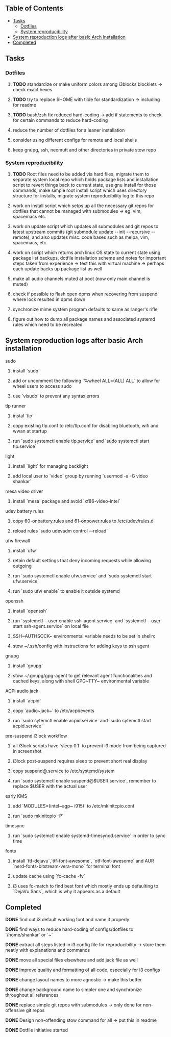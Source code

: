 ## Table of Contents
-   [Tasks](#tasks)
    -   [Dotfiles](#dotfiles)
    -   [System reproducibility](#system-reproducibility)
-   [System reproduction logs after basic Arch
    installation](#system-reproduction-logs-after-basic-arch-installation)
-   [Completed](#completed)

Tasks
-----

### Dotfiles

1.  **TODO** standardize or make uniform colors among
    i3blocks blocklets -\> check exact hexes

2.  **TODO** try to replace \$HOME with tilde for
    standardization -\> including for readme

3.  **TODO** bash/zsh fix reduced hard-coding -\> add if
    statements to check for certain commands to reduce hard-coding

4.  reduce the number of dotfiles for a leaner installation

5.  consider using different configs for remote and local shells

6.  keep gnupg, ssh, neomutt and other directories in private stow repo

### System reproducibility

1.  **TODO** Root files need to be added via hard files,
    migrate them to separate system local repo which holds package lists
    and installation script to revert things back to current state, use
    gnu install for those commands, make simple root install script
    which uses directory structure for installs, migrate system
    reproducibility log to this repo

2.  work on install script which setps up all the necessary git repos
    for dotfiles that cannot be managed with submodules -\> eg. vim,
    spacemacs etc.

3.  work on update script which updates all submodules and git repos to
    latest upstream commits (git submodule update --init --recursive
    --remote), and also updates misc. code bases such as melpa, vim,
    spacemacs, etc.

4.  work on script which returns arch linux OS state to current state
    using package list backups, dotfile installation scheme and notes
    for important steps taken from experience -\> test this with virtual
    machine -\> perhaps each update backs up package list as well

5.  make all audio channels muted at boot (now only main channel is
    muted)

6.  check if possible to flash open dpms when recovering from suspend
    where lock resulted in dpms down

7.  synchronize mime system program defaults to same as ranger\'s rifle

8.  figure out how to dump all package names and associated systemd
    rules which need to be recreated

System reproduction logs after basic Arch installation
------------------------------------------------------

sudo

1.  install \`sudo\`

2.  add or uncomment the following \`%wheel ALL=(ALL) ALL\` to allow for
    wheel users to access sudo

3.  use \`visudo\` to prevent any syntax errors

tlp runner

1.  instal \`tlp\`

2.  copy existing tlp.conf to /etc/tlp.conf for disabling bluetooth,
    wifi and wwan at startup

3.  run \`sudo systemctl enable tlp.service\` and \`sudo systemctl start
    tlp.service\`

light

1.  install \`light\` for managing backlight

2.  add local user to \`video\` group by running \`usermod -a -G video
    shankar\`

mesa video driver

1.  install \`mesa\` package and avoid \`xf86-video-intel\`

udev battery rules

1.  copy 60-onbattery.rules and 61-onpower.rules to /etc/udev/rules.d

2.  reload rules \`sudo udevadm control --reload\`

ufw firewall

1.  install \`ufw\`

2.  retain default settings that deny incoming requests while allowing
    outgoing

3.  run \`sudo systemctl enable ufw.service\` and \`sudo systemctl start
    ufw.service\`

4.  run \`sudo ufw enable\` to enable it outside systemd

openssh

1.  install \`openssh\`

2.  run \`systemctl --user enable ssh-agent.service\` and \`systemctl
    --user start ssh-agent.service\` on local file

3.  SSH~AUTHSOCK~ environmental variable needs to be set in shellrc

4.  stow \~/.ssh/config with instructions for adding keys to ssh agent

gnupg

1.  install \`gnupg\`

2.  stow \~/.gnupg/gpg-agent to get relevant agent functionalities and
    cached keys, along with shell GPG~TTY~ environmental variable

ACPI audio jack

1.  install \`acpid\`

2.  copy \`audio~jack~\` to /etc/acpi/events

3.  run \`sudo sytemctl enable acpid.service\` and \`sudo sytemctl start
    acpid.service\`

pre-suspend i3lock workflow

1.  all i3lock scripts have \`sleep 0.1\` to prevent i3 mode from being
    captured in screenshot

2.  i3lock post-suspend requires sleep to prevent short real display

3.  copy suspend@.service to /etc/systemd/system

4.  run \`sudo systemctl enable suspend@\$USER.service\`, remember to
    replace \$USER with the actual user

early KMS

1.  add \`MODULES=(intel~agp~ i915)\` to /etc/mkinitcpio.conf

2.  run \`sudo mkinitcpio -P\`

timesync

1.  run \`sudo systemctl enable systemd-timesyncd.service\` in order to
    sync time

fonts

1.  install \`ttf-dejavu\`,\`ttf-font-awesome\`, \`otf-font-awesome\`
    and AUR \`nerd-fonts-bitstream-vera-mono\` for terminal font

2.  update cache using \`fc-cache -fv\`

3.  i3 uses fc-match to find best font which mostly ends up defaulting
    to \`DejaVu Sans\`, which is why it appears as a default

Completed
---------

**DONE** find out i3 default working font and name it
properly

**DONE** find ways to reduce hard-coding of configs/dotfiles
to \`/home/shankar\` or \`\~\`

**DONE** extract all steps listed in i3 config file for
reproducibility -\> store them neatly with explanations and commands

**DONE** move all special files elsewhere and add jack file
as well

**DONE** improve quality and formatting of all code,
especially for i3 configs

**DONE** change layout names to more agnostic -\> make this
better

**DONE** change background name to simpler one and
synchronize throughout all references

**DONE** replace simple git repos with submodules -\> only
done for non-offensive git repos

**DONE** Design non-offending stow command for all -\> put
this in readme

**DONE** Dotfile initiative started

